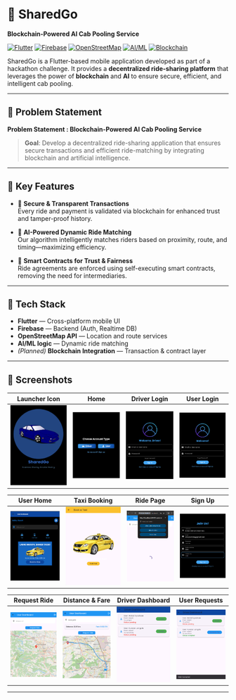 # 🚖 SharedGo  
**Blockchain-Powered AI Cab Pooling Service**

[![Flutter](https://img.shields.io/badge/Flutter-02569B?style=for-the-badge&logo=flutter&logoColor=white)]()
[![Firebase](https://img.shields.io/badge/Firebase-FFCA28?style=for-the-badge&logo=firebase&logoColor=black)]()
[![OpenStreetMap](https://img.shields.io/badge/OpenStreetMap-7EBC6F?style=for-the-badge&logo=openstreetmap&logoColor=white)]()
[![AI/ML](https://img.shields.io/badge/AI%2FML-563D7C?style=for-the-badge&logo=python&logoColor=white)]()
[![Blockchain](https://img.shields.io/badge/Blockchain-EF6C00?style=for-the-badge&logo=bitcoin&logoColor=white)]()

SharedGo is a Flutter-based mobile application developed as part of a hackathon challenge. It provides a **decentralized ride-sharing platform** that leverages the power of **blockchain** and **AI** to ensure secure, efficient, and intelligent cab pooling.

---

## 🧠 Problem Statement

**Problem Statement : Blockchain-Powered AI Cab Pooling Service**

> **Goal**: Develop a decentralized ride-sharing application that ensures secure transactions and efficient ride-matching by integrating blockchain and artificial intelligence.

---

## 🌟 Key Features

- 🔐 **Secure & Transparent Transactions**  
  Every ride and payment is validated via blockchain for enhanced trust and tamper-proof history.

- 🧠 **AI-Powered Dynamic Ride Matching**  
  Our algorithm intelligently matches riders based on proximity, route, and timing—maximizing efficiency.

- 📜 **Smart Contracts for Trust & Fairness**  
  Ride agreements are enforced using self-executing smart contracts, removing the need for intermediaries.

---

## 🚀 Tech Stack

- **Flutter** — Cross-platform mobile UI  
- **Firebase** — Backend (Auth, Realtime DB)  
- **OpenStreetMap API** — Location and route services  
- **AI/ML logic** — Dynamic ride matching  
- *(Planned)* **Blockchain Integration** — Transaction & contract layer  

---

## 📱 Screenshots

| Launcher Icon | Home | Driver Login | User Login |
|---------------|------|--------------|------------|
| ![](assets/screenshots/Launcher_icon.png) | ![](assets/screenshots/Home.png) | ![](assets/screenshots/Driver_Login.png) | ![](assets/screenshots/user_Login.png) |

| User Home | Taxi Booking | Ride Page | Sign Up |
|-----------|--------------|-----------|---------|
| ![](assets/screenshots/User_Home_Page.png) | ![](assets/screenshots/Taxi_Booking_page.png) | ![](assets/screenshots/Ride_page.png) | ![](assets/screenshots/Sign_Up.png) |

| Request Ride | Distance & Fare | Driver Dashboard | User Requests |
|--------------|------------------|------------------|----------------|
| ![](assets/screenshots/Request_Ride.png) | ![](assets/screenshots/Distance_and_Fare.png) | ![](assets/screenshots/Driver_Dashboard.png) | ![](assets/screenshots/User_Requests.png) |

---
